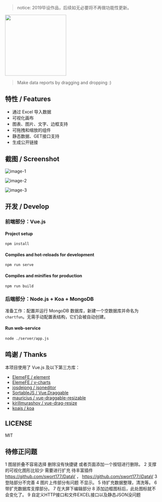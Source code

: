> notice: 2019毕设作品，后续如无必要将不再做功能性更新。

<img src="./public/chartfun.png" width="200"></img>

> Make data reports by dragging and dropping :)

## 特性 / Features

* 通过 Excel 导入数据
* 可视化画布
* 图表、图片、文字、边框支持
* 可拖拽和缩放的组件
* 静态数据、GET接口支持
* 生成公开链接

## 截图 / Screenshot

![image-1](./screenshot/1.png)

![image-2](./screenshot/2.png)

![image-3](./screenshot/3.png)

## 开发 / Develop

### 前端部分：Vue.js

#### Project setup

```
npm install
```

#### Compiles and hot-reloads for development

```
npm run serve
```

#### Compiles and minifies for production

```
npm run build
```

### 后端部分：Node.js + Koa + MongoDB

准备工作：配置并运行 MongoDB 数据库，新建一个空数据库并命名为`chartfun`。无需手动配置表结构，它们会被自动创建。

#### Run web-service

```
node ./server/app.js
```



## 鸣谢 / Thanks

本项目使用了 Vue.js 及以下第三方库：

* [ElemeFE / element](https://github.com/ElemeFE/element)
* [ElemeFE / v-charts](https://github.com/ElemeFE/v-charts)
* [josdejong / jsoneditor](https://github.com/josdejong/jsoneditor)
* [SortableJS / Vue.Draggable](https://github.com/SortableJS/Vue.Draggable)
* [mauricius / vue-draggable-resizable](https://github.com/mauricius/vue-draggable-resizable)
* [kirillmurashov / vue-drag-resize](https://github.com/kirillmurashov/vue-drag-resize)
* [koajs / koa](https://github.com/koajs/koa)

## LICENSE

MIT


## 待修正问题

1 图层折叠不容易选择 删除没有快捷键 或者页面添加一个按钮进行删除。
2 支撑的可视化图形比较少 需要进行扩充  待丰富插件 https://github.com/swort177/DataV  ， https://github.com/swort177/iDataV
3 登陆部分不完善
4 图片上传部分有问题  不显示。
5 待扩充数据整理，清洗等。
6 带扩充数据库支撑部分。
7 在大屏下编辑部分
8 添加边框图标后，此处图标就不会变化了。
9 自定义HTTP接口和文件EXCEL接口以及静态JSON没问题
